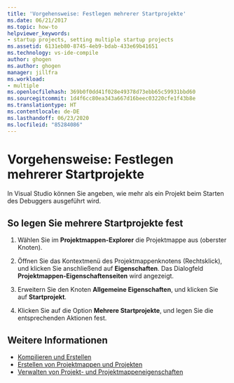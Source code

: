 ```yaml
---
title: 'Vorgehensweise: Festlegen mehrerer Startprojekte'
ms.date: 06/21/2017
ms.topic: how-to
helpviewer_keywords:
- startup projects, setting multiple startup projects
ms.assetid: 6131eb80-8745-4eb9-bdab-433e69b41651
ms.technology: vs-ide-compile
author: ghogen
ms.author: ghogen
manager: jillfra
ms.workload:
- multiple
ms.openlocfilehash: 369b0f0dd41f028e49378d73ebb65c59931bbd60
ms.sourcegitcommit: 1d4f6cc80ea343a667d16beec03220cfe1f43b8e
ms.translationtype: HT
ms.contentlocale: de-DE
ms.lasthandoff: 06/23/2020
ms.locfileid: "85284086"
---
```

# <a name="how-to-set-multiple-startup-projects"></a>Vorgehensweise: Festlegen mehrerer Startprojekte

In Visual Studio können Sie angeben, wie mehr als ein Projekt beim Starten des Debuggers ausgeführt wird.

## <a name="to-set-multiple-startup-projects"></a>So legen Sie mehrere Startprojekte fest

1. Wählen Sie im **Projektmappen-Explorer** die Projektmappe aus (oberster Knoten).

2. Öffnen Sie das Kontextmenü des Projektmappenknotens (Rechtsklick), und klicken Sie anschließend auf **Eigenschaften**. Das Dialogfeld **Projektmappen-Eigenschaftenseiten** wird angezeigt.

3. Erweitern Sie den Knoten **Allgemeine Eigenschaften**, und klicken Sie auf **Startprojekt**.

4. Klicken Sie auf die Option **Mehrere Startprojekte**, und legen Sie die entsprechenden Aktionen fest.

## <a name="see-also"></a>Weitere Informationen

- [Kompilieren und Erstellen](../ide/compiling-and-building-in-visual-studio.md)
- [Erstellen von Projektmappen und Projekten](../ide/creating-solutions-and-projects.md)
- [Verwalten von Projekt- und Projektmappeneigenschaften](../ide/managing-project-and-solution-properties.md)
